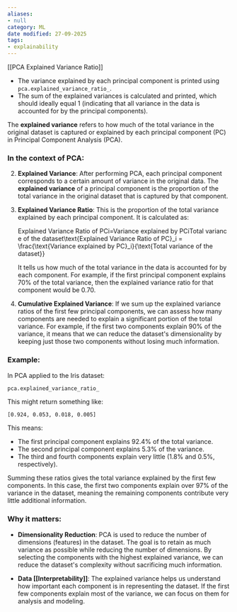 ```yaml
---
aliases:
- null
category: ML
date modified: 27-09-2025
tags:
- explainability
---
```

[[PCA Explained Variance Ratio]]
- The variance explained by each principal component is printed using `pca.explained_variance_ratio_`.
- The sum of the explained variances is calculated and printed, which should ideally equal 1 (indicating that all variance in the data is accounted for by the principal components).

The **explained variance** refers to how much of the total variance in the original dataset is captured or explained by each principal component (PC) in Principal Component Analysis (PCA).

### In the context of PCA:
    
2. **Explained Variance**: After performing PCA, each principal component corresponds to a certain amount of variance in the original data. The **explained variance** of a principal component is the proportion of the total variance in the original dataset that is captured by that component.
    
3. **Explained Variance Ratio**: This is the proportion of the total variance explained by each principal component. It is calculated as:
    
    Explained Variance Ratio of PCi=Variance explained by PCiTotal variance of the dataset\text{Explained Variance Ratio of PC}_i = \frac{\text{Variance explained by PC}_i}{\text{Total variance of the dataset}}
    
    It tells us how much of the total variance in the data is accounted for by each component. For example, if the first principal component explains 70% of the total variance, then the explained variance ratio for that component would be 0.70.
    
4. **Cumulative Explained Variance**: If we sum up the explained variance ratios of the first few principal components, we can assess how many components are needed to explain a significant portion of the total variance. For example, if the first two components explain 90% of the variance, it means that we can reduce the dataset's dimensionality by keeping just those two components without losing much information.
    

### Example:

In PCA applied to the Iris dataset:

```python
pca.explained_variance_ratio_
```

This might return something like:

```
[0.924, 0.053, 0.018, 0.005]
```

This means:

- The first principal component explains 92.4% of the total variance.
- The second principal component explains 5.3% of the variance.
- The third and fourth components explain very little (1.8% and 0.5%, respectively).

Summing these ratios gives the total variance explained by the first few components. In this case, the first two components explain over 97% of the variance in the dataset, meaning the remaining components contribute very little additional information.

### Why it matters:

- **Dimensionality Reduction**: PCA is used to reduce the number of dimensions (features) in the dataset. The goal is to retain as much variance as possible while reducing the number of dimensions. By selecting the components with the highest explained variance, we can reduce the dataset's complexity without sacrificing much information.
    
- **Data [[Interpretability]]**: The explained variance helps us understand how important each component is in representing the dataset. If the first few components explain most of the variance, we can focus on them for analysis and modeling.
    